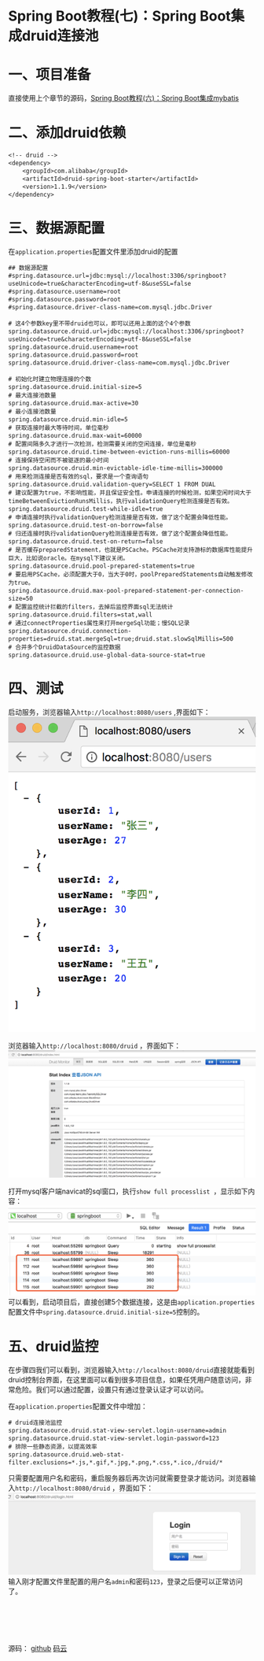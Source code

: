 # Spring Boot教程(七)：Spring Boot集成druid连接池

# 一、项目准备

直接使用上个章节的源码，[Spring Boot教程(六)：Spring Boot集成mybatis](springboot_008.md)

# 二、添加druid依赖

```
<!-- druid -->
<dependency>
    <groupId>com.alibaba</groupId>
    <artifactId>druid-spring-boot-starter</artifactId>
    <version>1.1.9</version>
</dependency>
```

# 三、数据源配置
在`application.properties`配置文件里添加druid的配置

```
## 数据源配置
#spring.datasource.url=jdbc:mysql://localhost:3306/springboot?useUnicode=true&characterEncoding=utf-8&useSSL=false
#spring.datasource.username=root
#spring.datasource.password=root
#spring.datasource.driver-class-name=com.mysql.jdbc.Driver

# 这4个参数key里不带druid也可以，即可以还用上面的这个4个参数
spring.datasource.druid.url=jdbc:mysql://localhost:3306/springboot?useUnicode=true&characterEncoding=utf-8&useSSL=false
spring.datasource.druid.username=root
spring.datasource.druid.password=root
spring.datasource.druid.driver-class-name=com.mysql.jdbc.Driver

# 初始化时建立物理连接的个数
spring.datasource.druid.initial-size=5
# 最大连接池数量
spring.datasource.druid.max-active=30
# 最小连接池数量
spring.datasource.druid.min-idle=5
# 获取连接时最大等待时间，单位毫秒
spring.datasource.druid.max-wait=60000
# 配置间隔多久才进行一次检测，检测需要关闭的空闲连接，单位是毫秒
spring.datasource.druid.time-between-eviction-runs-millis=60000
# 连接保持空闲而不被驱逐的最小时间
spring.datasource.druid.min-evictable-idle-time-millis=300000
# 用来检测连接是否有效的sql，要求是一个查询语句
spring.datasource.druid.validation-query=SELECT 1 FROM DUAL
# 建议配置为true，不影响性能，并且保证安全性。申请连接的时候检测，如果空闲时间大于timeBetweenEvictionRunsMillis，执行validationQuery检测连接是否有效。
spring.datasource.druid.test-while-idle=true
# 申请连接时执行validationQuery检测连接是否有效，做了这个配置会降低性能。
spring.datasource.druid.test-on-borrow=false
# 归还连接时执行validationQuery检测连接是否有效，做了这个配置会降低性能。
spring.datasource.druid.test-on-return=false
# 是否缓存preparedStatement，也就是PSCache。PSCache对支持游标的数据库性能提升巨大，比如说oracle。在mysql下建议关闭。
spring.datasource.druid.pool-prepared-statements=true
# 要启用PSCache，必须配置大于0，当大于0时，poolPreparedStatements自动触发修改为true。
spring.datasource.druid.max-pool-prepared-statement-per-connection-size=50
# 配置监控统计拦截的filters，去掉后监控界面sql无法统计
spring.datasource.druid.filters=stat,wall
# 通过connectProperties属性来打开mergeSql功能；慢SQL记录
spring.datasource.druid.connection-properties=druid.stat.mergeSql=true;druid.stat.slowSqlMillis=500
# 合并多个DruidDataSource的监控数据
spring.datasource.druid.use-global-data-source-stat=true

```

# 四、测试

启动服务，浏览器输入`http://localhost:8080/users` ,界面如下：
![](images/08_01.png)

浏览器输入`http://localhost:8080/druid` ，界面如下：
![](images/08_02.png)

打开mysql客户端navicat的sql窗口，执行`show full processlist `，显示如下内容：
![](images/08_03.png)
可以看到，启动项目后，直接创建5个数据连接，这是由`application.properties`配置文件中`spring.datasource.druid.initial-size=5`控制的。

# 五、druid监控

在步骤四我们可以看到，浏览器输入`http://localhost:8080/druid`直接就能看到druid控制台界面，在这里面可以看到很多项目信息，如果任凭用户随意访问，非常危险。我们可以通过配置，设置只有通过登录认证才可以访问。

在`application.properties`配置文件中增加：

```
# druid连接池监控
spring.datasource.druid.stat-view-servlet.login-username=admin
spring.datasource.druid.stat-view-servlet.login-password=123
# 排除一些静态资源，以提高效率
spring.datasource.druid.web-stat-filter.exclusions=*.js,*.gif,*.jpg,*.png,*.css,*.ico,/druid/*
```

只需要配置用户名和密码，重启服务器后再次访问就需要登录才能访问。浏览器输入`http://localhost:8080/druid` ，界面如下：
![](images/08_04.png)
输入刚才配置文件里配置的用户名`admin`和密码`123`，登录之后便可以正常访问了。









<br><br><br><br>

源码： 
[github](https://github.com/itinypocket/spring-boot-study/tree/master/spring-boot-druid) 
[码云](https://gitee.com/itinypocket/spring-boot-study/tree/master/spring-boot-druid)









